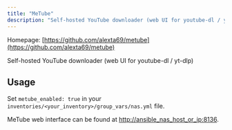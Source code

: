 ```yaml
---
title: "MeTube"
description: "Self-hosted YouTube downloader (web UI for youtube-dl / yt-dlp)"
---
```


Homepage: [https://github.com/alexta69/metube](https://github.com/alexta69/metube)

Self-hosted YouTube downloader (web UI for youtube-dl / yt-dlp)

## Usage

Set `metube_enabled: true` in your `inventories/<your_inventory>/group_vars/nas.yml` file.

MeTube web interface can be found at [http://ansible_nas_host_or_ip:8136](http://ansible_nas_host_or_ip:8136).
